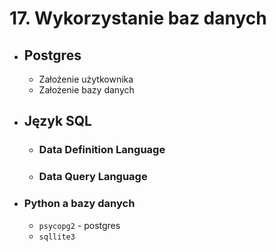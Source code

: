 # 17. Wykorzystanie baz danych

- ## Postgres 
  - Założenie użytkownika
  - Założenie bazy danych
- ## Język SQL
  - ### Data Definition Language
  - ### Data Query Language

- ### Python a bazy danych
  - `psycopg2` - postgres
  - `sqllite3`

